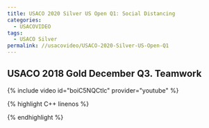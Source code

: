 ```yaml
---
title: USACO 2020 Silver US Open Q1: Social Distancing
categories:
  - USACOVIDEO
tags:
  - USACO Silver
permalink: //usacovideo/USACO-2020-Silver-US-Open-Q1
---
```

  
## USACO 2018 Gold December Q3. Teamwork
  
{% include video id="boiC5NQCtlc" provider="youtube" %}
  
  
{% highlight C++ linenos %}
  
{% endhighlight %}  

